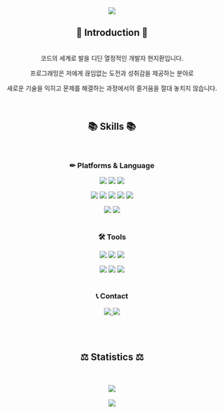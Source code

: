 <div align="center">
  
<img src="https://capsule-render.vercel.app/api?type=waving&color=auto&height=150&section=header&text=HyunJihwan&fontSize=60" />

## 🌱 Introduction 🌱
<br>
코드의 세계로 발을 디딘 열정적인 개발자 현지환입니다.

프로그래밍은 저에게 끊임없는 도전과 성취감을 제공하는 분야로

새로운 기술을 익히고 문제를 해결하는 과정에서의 즐거움을 절대 놓치지 않습니다.
<br><br><br>

## 📚 Skills 📚
<br>

### ✏ Platforms & Language 

<img src="https://img.shields.io/badge/Java-007396?style=flat&logo=Java&logoColor=white" /> <img src="https://img.shields.io/badge/JSP-FF9E0F?style=flat&logoColor=white" />
<img src="https://img.shields.io/badge/Spring-6DB33F?style=flat&logo=spring&logoColor=white" /> 

<img src="https://img.shields.io/badge/HTML5-E34F26?style=flat&logo=HTML5&logoColor=white" /> <img src="https://img.shields.io/badge/CSS3-1572B6?style=flat&logo=CSS3&logoColor=white" /> <img src="https://img.shields.io/badge/Javascipt-F7DF1E?style=flat&logo=javascript&logoColor=white" /> <img src="https://img.shields.io/badge/jQuery-0769AD?style=flat&logo=jquery&logoColor=white" />
<img src="https://img.shields.io/badge/Bootstrap-7952B3?style=flat&logo=bootstrap&logoColor=white" />

<img src="https://img.shields.io/badge/Oracle-F80000?style=flat&logo=oracle&logoColor=white" /> <img src="https://img.shields.io/badge/MyBatis-000000?style=flat&logoColor=white" />
<br><br>

### 🛠 Tools 
<img src="https://img.shields.io/badge/Eclipse%20IDE-2C2255?style=flat&logo=eclipseide&logoColor=white" /> <img src="https://img.shields.io/badge/Visual%20Studio%20Code-007ACC?style=flat&logo=visualstudiocode&logoColor=white" /> <img src="https://img.shields.io/badge/eGovFrame-1A1F71?style=flat&logoColor=white" /> 

<img src="https://img.shields.io/badge/DBeaver-372213?style=flat&logoColor=white" /> <img src="https://img.shields.io/badge/Apache%20Tomcat-F8DC75?style=flat&logo=apachetomcat&logoColor=white" />
<img src="https://img.shields.io/badge/Github-181717?style=flat&logo=github&logoColor=white" />
<br><br>

### 📞 Contact 
<a href="mailto:lsi6930@naver.com">
<img src="https://img.shields.io/badge/Mail-EA4335?style=flat&logo=gmail&logoColor=white" />
</a>
<!-- <a href="https://github.com/HynJiHwan/jihwan/raw/main/portfolio.pdf" download="portfolio"> -->
<img src="https://img.shields.io/badge/Portfolio-B5314C?style=flat&logo=codesandbox&logoColor=white" />
</a>
<br><br><br><br>

## ⚖ Statistics ⚖
<br><br>
<img src="https://github-readme-stats.vercel.app/api/top-langs/?username=HyunJihwan&layout=compact"><br><br><img src="https://github-readme-stats.vercel.app/api?username=HyunJihwan&show_icons=true">
</div>
